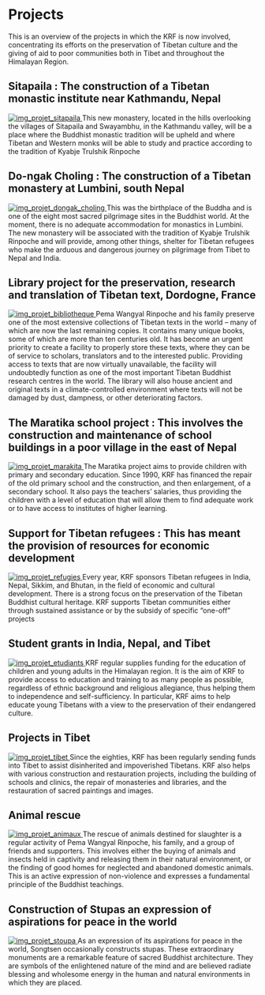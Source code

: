 #  Projects 

This is an overview of the projects in which the KRF is now involved, concentrating its efforts on the preservation of Tibetan culture and the giving of aid to poor communities both in Tibet and throughout the Himalayan Region. 

##  Sitapaila : The construction of a Tibetan monastic institute near Kathmandu, Nepal 

[ ![img_projet_sitapaila](/images/img_projet_sitapaila-150x150.jpg) ](/images/img_projet_sitapaila.jpg) This new monastery, located in the hills overlooking the villages of Sitapaila and Swayambhu, in the Kathmandu valley, will be a place where the Buddhist monastic tradition will be upheld and where Tibetan and Western monks will be able to study and practice according to the tradition of Kyabje Trulshik Rinpoche 

##  Do-ngak Choling : The construction of a Tibetan monastery at Lumbini, south Nepal 

[ ![img_projet_dongak_choling](/images/img_projet_dongak_choling-150x150.jpg) ](/images/img_projet_dongak_choling.jpg) This was the birthplace of the Buddha and is one of the eight most sacred pilgrimage sites in the Buddhist world. At the moment, there is no adequate accommodation for monastics in Lumbini. The new monastery will be associated with the tradition of Kyabje Trulshik Rinpoche and will provide, among other things, shelter for Tibetan refugees who make the arduous and dangerous journey on pilgrimage from Tibet to Nepal and India. 

##  Library project for the preservation, research and translation of Tibetan text, Dordogne, France 

[ ![img_projet_bibliotheque](/images/img_projet_bibliotheque-150x150.jpg) ](/images/img_projet_bibliotheque.jpg) Pema Wangyal Rinpoche and his family preserve one of the most extensive collections of Tibetan texts in the world – many of which are now the last remaining copies. It contains many unique books, some of which are more than ten centuries old. It has become an urgent priority to create a facility to properly store these texts, where they can be of service to scholars, translators and to the interested public. Providing access to texts that are now virtually unavailable, the facility will undoubtedly function as one of the most important Tibetan Buddhist research centres in the world. The library will also house ancient and original texts in a climate-controlled environment where texts will not be damaged by dust, dampness, or other deteriorating factors. 

##  The Maratika school project : This involves the construction and maintenance of school buildings in a poor village in the east of Nepal 

[ ![img_projet_marakita](/images/img_projet_marakita-150x150.jpg) ](/images/img_projet_marakita.jpg) The Maratika project aims to provide children with primary and secondary education. Since 1990, KRF has financed the repair of the old primary school and the construction, and then enlargement, of a secondary school. It also pays the teachers’ salaries, thus providing the children with a level of education that will allow them to find adequate work or to have access to institutes of higher learning. 

##  Support for Tibetan refugees : This has meant the provision of resources for economic development 

[ ![img_projet_refugies](/images/img_projet_refugies-150x150.jpg) ](/images/img_projet_refugies.jpg) Every year, KRF sponsors Tibetan refugees in India, Nepal, Sikkim, and Bhutan, in the field of economic and cultural development. There is a strong focus on the preservation of the Tibetan Buddhist cultural heritage. KRF supports Tibetan communities either through sustained assistance or by the subsidy of specific “one-off” projects 

##  Student grants in India, Nepal, and Tibet 

[ ![img_projet_etudiants](/images/img_projet_etudiants-150x150.jpg) ](/images/img_projet_etudiants.jpg) KRF regular supplies funding for the education of children and young adults in the Himalayan region. It is the aim of KRF to provide access to education and training to as many people as possible, regardless of ethnic background and religious allegiance, thus helping them to independence and self-sufficiency. In particular, KRF aims to help educate young Tibetans with a view to the preservation of their endangered culture. 

##  Projects in Tibet 

[ ![img_projet_tibet](/images/img_projet_tibet-150x150.jpg) ](/images/img_projet_tibet.jpg) Since the eighties, KRF has been regularly sending funds into Tibet to assist disinherited and impoverished Tibetans. KRF also helps with various construction and restauration projects, including the building of schools and clinics, the repair of monasteries and libraries, and the restauration of sacred paintings and images. 

##  Animal rescue 

[ ![img_projet_animaux](/images/img_projet_animaux-150x150.jpg) ](/images/img_projet_animaux.jpg) The rescue of animals destined for slaughter is a regular activity of Pema Wangyal Rinpoche, his family, and a group of friends and supporters. This involves either the buying of animals and insects held in captivity and releasing them in their natural environment, or the finding of good homes for neglected and abandoned domestic animals. This is an active expression of non-violence and expresses a fundamental principle of the Buddhist teachings. 

##  Construction of Stupas an expression of aspirations for peace in the world 

[ ![img_projet_stoupa](/images/img_projet_stoupa-150x150.jpg) ](/images/img_projet_stoupa.jpg) As an expression of its aspirations for peace in the world, Songtsen occasionally constructs stupas. These extraordinary monuments are a remarkable feature of sacred Buddhist architecture. They are symbols of the enlightened nature of the mind and are believed radiate blessing and wholesome energy in the human and natural environments in which they are placed. 
